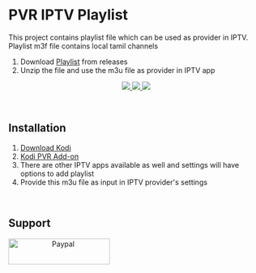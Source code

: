 # PVR IPTV Playlist 
This project contains playlist file which can be used as provider in IPTV. Playlist m3f file contains local tamil channels 
1. Download <a href="https://github.com/echakkara/pvr/releases/latest">Playlist</a> from releases
2. Unzip the file and use the m3u file as provider in IPTV app

<p align="center">
<!-- Release -->
  <a href="https://github.com/echakkara/pvr/releases/latest">
    <img src="https://img.shields.io/github/v/release/echakkara/pvr">
  </a>
  <a href="https://github.com/echakkara/pvr/releases/latest">
    <img src="https://img.shields.io/github/downloads/echakkara/pvr/total">
  </a>
  <a href="https://github.com/echakkara/pvr/releases/latest">
    <img src="http://hits.dwyl.com/echakkara/pvr.svg">
  </a>
 </p>
 
 <br>


## Installation

1. <a href="https://kodi.tv/download"> Download Kodi </a> <BR>
2. <a href="https://kodi.wiki/view/Add-on:IPTV_Simple_Client"> Kodi PVR Add-on </a> <BR>
3. There are other IPTV apps available as well and settings will have options to add playlist
4. Provide this m3u file as input in IPTV provider's settings
<BR>

## Support

<p align="center">

  <a href="https://paypal.me/eraianbanc" target="_blank">
    <img width="200px" height="51px" src="https://www.paypalobjects.com/webstatic/mktg/Logo/pp-logo-200px.png" alt="Paypal" align="left">
  </a>
</p>



 